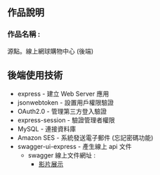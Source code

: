 ## 作品說明

### 作品名稱 :  
源點。線上網球購物中心 (後端)

## 後端使用技術

-   express - 建立 Web Server 應用
-   jsonwebtoken - 設置用戶權限驗證
-   OAuth2.0 - 管理第三方登入驗證
-   express-session - 驗證管理者權限
-   MySQL - 連接資料庫
-   Amazon SES - 系統發送電子郵件 (忘記密碼功能)
-   swagger-ui-express - 產生線上 api 文件
    -   swagger 線上文件網址 :
        -   [影片展示](https://www.awesomescreenshot.com/video/16523212?key=124967b030a390339c2130f7b9627996)
